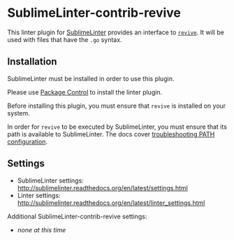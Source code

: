 SublimeLinter-contrib-revive
=================================

This linter plugin for [SublimeLinter](https://github.com/SublimeLinter/SublimeLinter) provides an interface to [`revive`](https://revive.run/). It will be used with files that have the `.go` syntax.

## Installation

SublimeLinter must be installed in order to use this plugin.

Please use [Package Control](https://packagecontrol.io) to install the linter plugin.

Before installing this plugin, you must ensure that `revive` is installed on your system.

In order for `revive` to be executed by SublimeLinter, you must ensure that its path is available to SublimeLinter. The docs cover [troubleshooting PATH configuration](http://sublimelinter.readthedocs.io/en/latest/troubleshooting.html#finding-a-linter-executable).

## Settings

- SublimeLinter settings: http://sublimelinter.readthedocs.org/en/latest/settings.html
- Linter settings: http://sublimelinter.readthedocs.org/en/latest/linter_settings.html

Additional SublimeLinter-contrib-revive settings:

- *none at this time*
